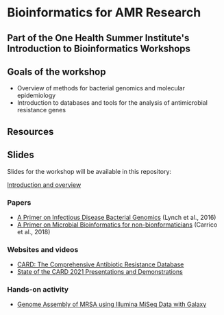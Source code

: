 # Bioinformatics for AMR Research

## Part of the One Health Summer Institute's Introduction to Bioinformatics Workshops

## Goals of the workshop

* Overview of methods for bacterial genomics and molecular epidemiology
* Introduction to databases and tools for the analysis of antimicrobial resistance genes

## Resources

## Slides

Slides for the workshop will be available in this repository:

[Introduction and overview](Bioinformatics%20for%20Antimicrobial%20Resistance%20Research.pdf)

### Papers

* [A Primer on Infectious Disease Bacterial Genomics](https://journals.asm.org/doi/full/10.1128/CMR.00001-16) (Lynch et al., 2016)
* [A Primer on Microbial Bioinformatics for non-bionformaticians](https://pubmed.ncbi.nlm.nih.gov/29309933/) (Carrico et al., 2018)

### Websites and videos

* [CARD: The Comprehensive Antibiotic Resistance Database](https://card.mcmaster.ca/)
* [State of the CARD 2021 Presentations and Demonstrations](https://github.com/arpcard/state-of-the-card-2021)

### Hands-on activity

* [Genome Assembly of MRSA using Illumina MiSeq Data with Galaxy](https://training.galaxyproject.org/training-material/topics/assembly/tutorials/mrsa-illumina/tutorial.html#identification-of-amr-genes)

